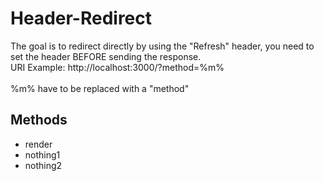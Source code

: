 # Header-Redirect

The goal is to redirect directly by using the "Refresh" header, you need to set the header BEFORE sending the response.<br>URI Example: http://localhost:3000/?method=%m%<br><br>%m% have to be replaced with a "method"

## Methods

- render
- nothing1
- nothing2
